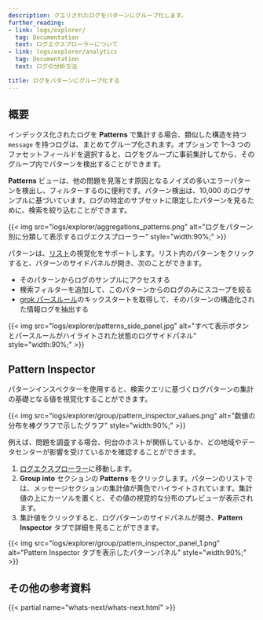 ```yaml
---
description: クエリされたログをパターンにグループ化します。
further_reading:
- link: logs/explorer/
  tag: Documentation
  text: ログエクスプローラーについて
- link: logs/explorer/analytics
  tag: Documentation
  text: ログの分析方法

title: ログをパターンにグループ化する
---
```


## 概要

インデックス化されたログを **Patterns** で集計する場合、類似した構造を持つ `message` を持つログは、まとめてグループ化されます。オプションで 1～3 つのファセットフィールドを選択すると、ログをグループに事前集計してから、そのグループ内でパターンを検出することができます。

**Patterns** ビューは、他の問題を見落とす原因となるノイズの多いエラーパターンを検出し、フィルターするのに便利です。パターン検出は、10,000 のログサンプルに基づいています。ログの特定のサブセットに限定したパターンを見るために、検索を絞り込むことができます。

{{< img src="logs/explorer/aggregations_patterns.png" alt="ログをパターン別に分類して表示するログエクスプローラー" style="width:90%;" >}}

パターンは、[リスト][1]の視覚化をサポートします。リスト内のパターンをクリックすると、パターンのサイドパネルが開き、次のことができます。

- そのパターンからログのサンプルにアクセスする
- 検索フィルターを追加して、このパターンからのログのみにスコープを絞る
- [grok パースルール][2]のキックスタートを取得して、そのパターンの構造化された情報ログを抽出する

{{< img src="logs/explorer/patterns_side_panel.jpg" alt="すべて表示ボタンとパースルールがハイライトされた状態のログサイドパネル" style="width:90%;" >}}

## Pattern Inspector

パターンインスペクターを使用すると、検索クエリに基づくログパターンの集計の基礎となる値を視覚化することができます。

{{< img src="logs/explorer/group/pattern_inspector_values.png" alt="数値の分布を棒グラフで示したグラフ" style="width:90%;" >}}

例えば、問題を調査する場合、何台のホストが関係しているか、どの地域やデータセンターが影響を受けているかを確認することができます。

1. [ログエクスプローラー][3]に移動します。
2. **Group into** セクションの **Patterns** をクリックします。パターンのリストでは、メッセージセクションの集計値が黄色でハイライトされています。集計値の上にカーソルを置くと、その値の視覚的な分布のプレビューが表示されます。
3. 集計値をクリックすると、ログパターンのサイドパネルが開き、**Pattern Inspector** タブで詳細を見ることができます。

{{< img src="logs/explorer/group/pattern_inspector_panel_1.png" alt="Pattern Inspector タブを表示したパターンパネル" style="width:90%;" >}}

## その他の参考資料

{{< partial name="whats-next/whats-next.html" >}}

[1]: /ja/logs/explorer/visualize/#list-aggregates-of-logs
[2]: /ja/logs/log_configuration/processors/#grok-parser
[3]: https://app.datadoghq.com/logs
